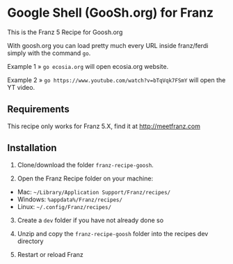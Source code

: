# Google Shell (GooSh.org) for Franz
This is the Franz 5 Recipe for Goosh.org

With goosh.org you can load pretty much every URL inside franz/ferdi simply with the command `go`.

Example 1 » `go ecosia.org` will open ecosia.org website.

Example 2 » `go https://www.youtube.com/watch?v=bTqVqk7FSmY` will open the YT video.

## Requirements
This recipe only works for Franz 5.X, find it at http://meetfranz.com

## Installation

1. Clone/download the folder `franz-recipe-goosh`.

2. Open the Franz Recipe folder on your machine:
  * Mac: `~/Library/Application Support/Franz/recipes/`
  * Windows: `%appdata%/Franz/recipes/`
  * Linux: `~/.config/Franz/recipes/`

3. Create a `dev` folder if you have not already done so

3. Unzip and copy the `franz-recipe-goosh` folder into the recipes dev directory

4. Restart or reload Franz
